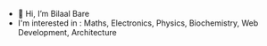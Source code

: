 - 👋 Hi, I’m Bilaal Bare
- I'm interested in :
    Maths,
    Electronics,
    Physics,
    Biochemistry,
    Web Development,
    Architecture

